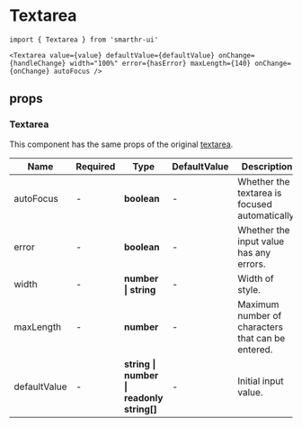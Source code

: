 # Textarea

```tsx
import { Textarea } from 'smarthr-ui'
```

```tsx
<Textarea value={value} defaultValue={defaultValue} onChange={handleChange} width="100%" error={hasError} maxLength={140} onChange={onChange} autoFocus />
```

## props

### Textarea

This component has the same props of the original [textarea](https://developer.mozilla.org/en-US/docs/Web/HTML/Element/textarea).

| Name         | Required | Type                                      | DefaultValue | Description                                       |
| ------------ | -------- | ----------------------------------------- | ------------ | ------------------------------------------------- |
| autoFocus    | -        | **boolean**                               | -            | Whether the textarea is focused automatically.    |
| error        | -        | **boolean**                               | -            | Whether the input value has any errors.           |
| width        | -        | **number \| string**                      | -            | Width of style.                                   |
| maxLength    | -        | **number**                                | -            | Maximum number of characters that can be entered. |
| defaultValue | -        | **string \| number \| readonly string[]** | -            | Initial input value.                              |
